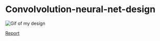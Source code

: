 
# Convolvolution-neural-net-design
![Gif of my design](https://github.com/AbhinayOja/Convolvolution-neural-net-design/blob/main/Convolution_MaxPooling.gif)

[ Report ](https://github.ncsu.edu/adevara3/Convolvolution-neural-net-design/blob/master/projectFall2022/project_report/Efficient%20Systolic%20Array%20Convolution%20with%20Pipelined%20MaxPooling%20and%20ReLU%20(1).pdf)
